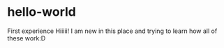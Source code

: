 # hello-world
First experience
Hiiiii! I am new in this place and trying to learn how all of these work:D
